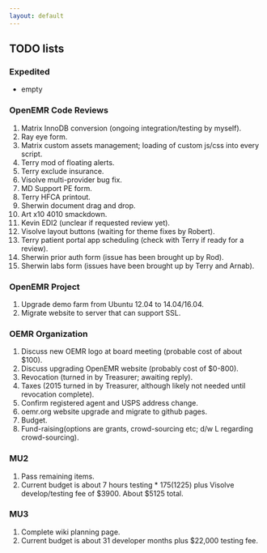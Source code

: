 ```yaml
---
layout: default
---
```

## TODO lists

### Expedited
* empty

### OpenEMR Code Reviews
1. Matrix InnoDB conversion (ongoing integration/testing by myself).
1. Ray eye form.
1. Matrix custom assets management; loading of custom js/css into every script.
1. Terry mod of floating alerts.
1. Terry exclude insurance.
1. Visolve multi-provider bug fix.
1. MD Support PE form.
1. Terry HFCA printout.
1. Sherwin document drag and drop.
1. Art x10 4010 smackdown.
1. Kevin EDI2 (unclear if requested review yet).
1. Visolve layout buttons (waiting for theme fixes by Robert).
1. Terry patient portal app scheduling (check with Terry if ready for a review).
1. Sherwin prior auth form (issue has been brought up by Rod).
1. Sherwin labs form (issues have been brought up by Terry and Arnab).

### OpenEMR Project
1. Upgrade demo farm from Ubuntu 12.04 to 14.04/16.04.
1. Migrate website to server that can support SSL.

### OEMR Organization
1. Discuss new OEMR logo at board meeting (probable cost of about $100).
1. Discuss upgrading OpenEMR website (probably cost of $0-800).
1. Revocation (turned in by Treasurer; awaiting reply).
1. Taxes (2015 turned in by Treasurer, although likely not needed until revocation complete).
1. Confirm registered agent and USPS address change.
1. oemr.org website upgrade and migrate to github pages.
1. Budget.
1. Fund-raising(options are grants, crowd-sourcing etc; d/w L regarding crowd-sourcing).

### MU2
1. Pass remaining items.
1. Current budget is about 7 hours testing * $175 ($1225) plus Visolve develop/testing fee of $3900. About $5125 total.

### MU3
1. Complete wiki planning page.
1. Current budget is about 31 developer months plus $22,000 testing fee. 

